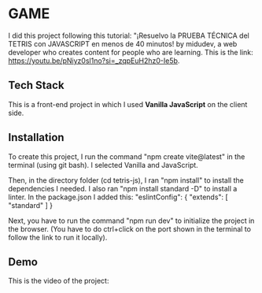 
# GAME
I did this project following this tutorial: "¡Resuelvo la PRUEBA TÉCNICA del TETRIS con JAVASCRIPT en menos de 40 minutos! by midudev, a web developer who creates content for people who are learning. This is the link: https://youtu.be/pNiyz0sl1no?si=_zqpEuH2hz0-Ie5b.



## Tech Stack

This is a front-end project in which I used **Vanilla JavaScript** on the client side.


## Installation

To create this project, I run the command "npm create vite@latest" in the terminal (using git bash). I selected Vanilla and JavaScript.

Then, in the directory folder (cd tetris-js), I ran "npm install" to install the dependencies I needed. I also ran "npm install standard -D" to install a linter. In the package.json I added this:
                "eslintConfig": {
                    "extends": [
                        "standard"
                    ]
                }

Next, you have to run the command "npm run dev" to initialize the project in the browser. (You have to do ctrl+click on the port shown in the terminal to follow the link to run it locally).


## Demo

This is the video of the project:
